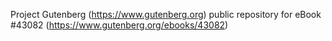 Project Gutenberg (https://www.gutenberg.org) public repository for eBook #43082 (https://www.gutenberg.org/ebooks/43082)
